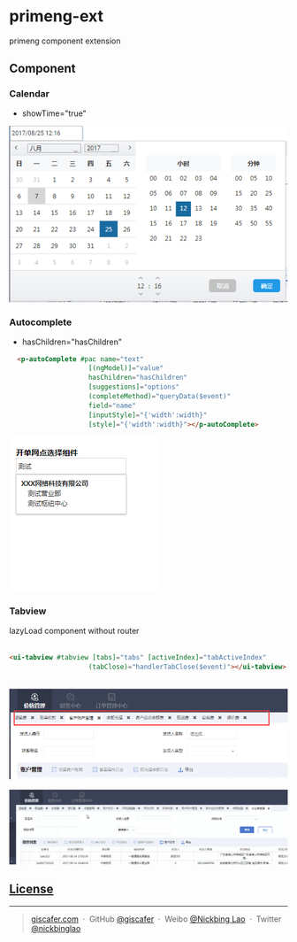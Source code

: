 # primeng-ext
primeng component extension


## Component

### Calendar

- showTime="true"

![](./calendar/calendar.png)


### Autocomplete

-  hasChildren="hasChildren"

```html
  <p-autoComplete #pac name="text"
                    [(ngModel)]="value"
                    hasChildren="hasChildren"
                    [suggestions]="options"
                    (completeMethod)="queryData($event)"
                    field="name"
                    [inputStyle]="{'width':width}"
                    [style]="{'width':width}"></p-autoComplete>

```
![](./autocomplete/autocomplete.png)


### Tabview

lazyLoad component without router

```html

<ui-tabview #tabview [tabs]="tabs" [activeIndex]="tabActiveIndex"
                    (tabClose)="handlerTabClose($event)"></ui-tabview>
                    
```


![](./tabview/tabview.png)

![](./tabview/tabview1.gif)



## [License](./LICENSE)

---

> [giscafer.com](http://giscafer.com) &nbsp;&middot;&nbsp;
> GitHub [@giscafer](https://github.com/giscafer) &nbsp;&middot;&nbsp;
> Weibo [@Nickbing Lao](https://weibo.com/laohoubin) &nbsp;&middot;&nbsp;
> Twitter [@nickbinglao](https://twitter.com/nickbinglao)
